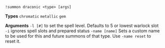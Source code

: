 `!summon draconic <type> [args]` 
 
**Types**
`chromatic`
`metallic`
`gem`
 
**Arguments**
`-l [#]` to set the spell level. Defaults to 5 or lowest warlock slot
`-i` ignores spell slots and prepared status
`-name [name]` Sets a custom name to be used for this and future summons of that type. Use `-name reset` to reset it.